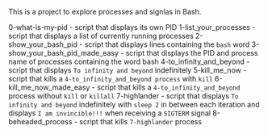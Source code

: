 This is a project to explore processes and signlas in Bash.

0-what-is-my-pid - script that displays its own PID
1-list_your_processes - script that displays a list of currently running processes
2-show_your_bash_pid - script that displays lines containing the `bash` word
3-show_your_bash_pid_made_easy - script that displays the PID and process name of processes containing the word bash
4-to_infinity_and_beyond - script that displays `To infinity and beyond` indefinitely
5-kill_me_now - script that kills a `4-to_infinity_and_beyond process` with `kill`
6-kill_me_now_made_easy - script that kills a `4-to_infinity_and_beyond` process without `kill` or `killall`
7-highlander - script that displays `To infinity and beyond` indefinitely with `sleep 2` in between each iteration and displays `I am invincible!!!` when receiving a `SIGTERM` signal
8-beheaded_process - script that kills `7-highlander` process

